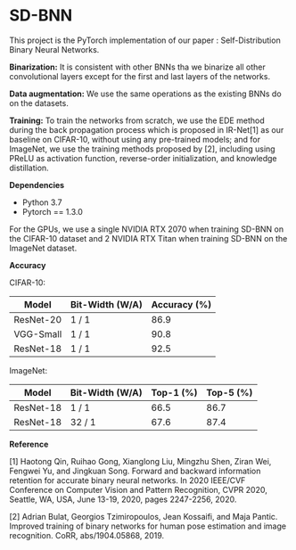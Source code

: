 
# SD-BNN

This project is the PyTorch implementation of our paper : Self-Distribution Binary Neural Networks. 

**Binarization:** It is consistent with other BNNs tha we binarize all other convolutional layers except for the first and last layers of the networks.

**Data augmentation:** We use the same operations as the existing BNNs do on the datasets.

**Training:** To train the networks from scratch, we use the EDE method during the back propagation process which is proposed in IR-Net[1] as our baseline on CIFAR-10, without using any pre-trained models; and for ImageNet, we use the training methods proposed by [2], including using PReLU as activation function, reverse-order initialization, and knowledge distillation.

**Dependencies**

- Python 3.7
- Pytorch == 1.3.0

For the GPUs, we use a single NVIDIA RTX 2070 when training SD-BNN on the CIFAR-10 dataset and 2 NVIDIA RTX Titan when training SD-BNN on the ImageNet dataset.

**Accuracy** 

CIFAR-10:

|   Model   | Bit-Width (W/A) | Accuracy (%) |
| --------- | --------------- | ------------ |
| ResNet-20 | 1 / 1           | 86.9         |
| VGG-Small | 1 / 1           | 90.8         |
| ResNet-18 | 1 / 1           | 92.5         | 

ImageNet:

|   Model   | Bit-Width (W/A) | Top-1 (%) | Top-5 (%) |
| --------- | --------------- | --------- | --------- |
| ResNet-18 | 1 / 1           | 66.5      | 86.7      |
| ResNet-18 | 32 / 1          | 67.6      | 87.4      |

**Reference** 

[1] Haotong Qin, Ruihao Gong, Xianglong Liu, Mingzhu Shen,
Ziran Wei, Fengwei Yu, and Jingkuan Song. Forward and
backward information retention for accurate binary neural networks. In 2020 IEEE/CVF Conference on Computer Vision and Pattern Recognition, CVPR 2020, Seattle, WA, USA, June 13-19, 2020, pages 2247-2256, 2020.

[2] Adrian Bulat, Georgios Tzimiropoulos, Jean Kossaifi, and
Maja Pantic. Improved training of binary networks for human pose estimation and image recognition. CoRR, abs/1904.05868, 2019.


